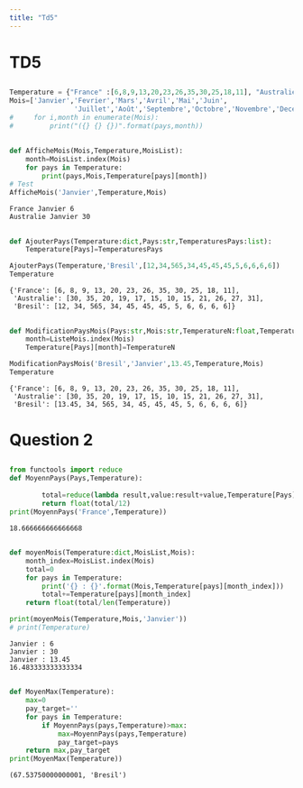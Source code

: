```yaml
---
title: "Td5"
---
```

# TD5
##
## 


```python
Temperature = {"France" :[6,8,9,13,20,23,26,35,30,25,18,11], "Australie" : [30,35,20,19,17,15,10,15,21,26,27,31] }
Mois=['Janvier','Fevrier','Mars','Avril','Mai','Juin',
                'Juillet','Août','Septembre','Octobre','Novembre','Decembre']
#     for i,month in enumerate(Mois):
#         print("({} {} {})".format(pays,month))
```

## 


```python
def AfficheMois(Mois,Temperature,MoisList):
    month=MoisList.index(Mois)
    for pays in Temperature:
        print(pays,Mois,Temperature[pays][month])
# Test
AfficheMois('Janvier',Temperature,Mois)
```

    France Janvier 6
    Australie Janvier 30


## 


```python
def AjouterPays(Temperature:dict,Pays:str,TemperaturesPays:list):
    Temperature[Pays]=TemperaturesPays

AjouterPays(Temperature,'Bresil',[12,34,565,34,45,45,45,5,6,6,6,6])
Temperature
```




    {'France': [6, 8, 9, 13, 20, 23, 26, 35, 30, 25, 18, 11],
     'Australie': [30, 35, 20, 19, 17, 15, 10, 15, 21, 26, 27, 31],
     'Bresil': [12, 34, 565, 34, 45, 45, 45, 5, 6, 6, 6, 6]}



## 


```python
def ModificationPaysMois(Pays:str,Mois:str,TemperatureN:float,Temperature:dict,ListeMois:list):
    month=ListeMois.index(Mois)
    Temperature[Pays][month]=TemperatureN

ModificationPaysMois('Bresil','Janvier',13.45,Temperature,Mois)
Temperature
```




    {'France': [6, 8, 9, 13, 20, 23, 26, 35, 30, 25, 18, 11],
     'Australie': [30, 35, 20, 19, 17, 15, 10, 15, 21, 26, 27, 31],
     'Bresil': [13.45, 34, 565, 34, 45, 45, 45, 5, 6, 6, 6, 6]}



# Question 2
##


```python
from functools import reduce
def MoyennPays(Pays,Temperature):
        
        total=reduce(lambda result,value:result+value,Temperature[Pays])
        return float(total/12)
print(MoyennPays('France',Temperature))
```

    18.666666666666668


## 


```python
def moyenMois(Temperature:dict,MoisList,Mois):
    month_index=MoisList.index(Mois)
    total=0
    for pays in Temperature:
        print('{} : {}'.format(Mois,Temperature[pays][month_index]))
        total+=Temperature[pays][month_index]
    return float(total/len(Temperature))

print(moyenMois(Temperature,Mois,'Janvier'))
# print(Temperature)
```

    Janvier : 6
    Janvier : 30
    Janvier : 13.45
    16.483333333333334


## 


```python
def MoyenMax(Temperature):
    max=0
    pay_target=''
    for pays in Temperature:
        if MoyennPays(pays,Temperature)>max:
            max=MoyennPays(pays,Temperature)
            pay_target=pays
    return max,pay_target
print(MoyenMax(Temperature))
```

    (67.53750000000001, 'Bresil')

